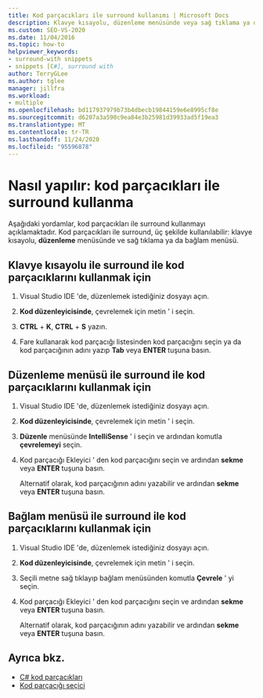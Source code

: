 ```yaml
---
title: Kod parçacıkları ile surround kullanımı | Microsoft Docs
description: Klavye kısayolu, düzenleme menüsünde veya sağ tıklama ya da bağlam menüsünde, kod parçacıkları ile surround ile nasıl erişebileceğinizi öğrenin.
ms.custom: SEO-VS-2020
ms.date: 11/04/2016
ms.topic: how-to
helpviewer_keywords:
- surround-with snippets
- snippets [C#], surround with
author: TerryGLee
ms.author: tglee
manager: jillfra
ms.workload:
- multiple
ms.openlocfilehash: bd117937979b73b4dbecb19844159e6e8995cf8e
ms.sourcegitcommit: d6207a3a590c9ea84e3b25981d39933ad5f19ea3
ms.translationtype: MT
ms.contentlocale: tr-TR
ms.lasthandoff: 11/24/2020
ms.locfileid: "95596878"
---
```

# <a name="how-to-use-surround-with-code-snippets"></a>Nasıl yapılır: kod parçacıkları ile surround kullanma

Aşağıdaki yordamlar, kod parçacıkları ile surround kullanmayı açıklamaktadır. Kod parçacıkları ile surround, üç şekilde kullanılabilir: klavye kısayolu, **düzenleme** menüsünde ve sağ tıklama ya da bağlam menüsü.

## <a name="to-use-surround-with-code-snippets-through-keyboard-shortcut"></a>Klavye kısayolu ile surround ile kod parçacıklarını kullanmak için

1. Visual Studio IDE 'de, düzenlemek istediğiniz dosyayı açın.

1. **Kod düzenleyicisinde**, çevrelemek için metin ' i seçin.

1. **CTRL** + **K**, **CTRL** + **S** yazın.

1. Fare kullanarak kod parçacığı listesinden kod parçacığını seçin ya da kod parçacığının adını yazıp **Tab** veya **ENTER** tuşuna basın.

## <a name="to-use-surround-with-code-snippets-through-the-edit-menu"></a>Düzenleme menüsü ile surround ile kod parçacıklarını kullanmak için

1. Visual Studio IDE 'de, düzenlemek istediğiniz dosyayı açın.

1. **Kod düzenleyicisinde**, çevrelemek için metin ' i seçin.

1. **Düzenle** menüsünde **IntelliSense** ' i seçin ve ardından komutla **çevrelemeyi** seçin.

1. Kod parçacığı Ekleyici ' den kod parçacığını seçin ve ardından **sekme** veya **ENTER** tuşuna basın.

     Alternatif olarak, kod parçacığının adını yazabilir ve ardından **sekme** veya **ENTER** tuşuna basın.

## <a name="to-use-surround-with-code-snippets-through-the-context-menu"></a>Bağlam menüsü ile surround ile kod parçacıklarını kullanmak için

1. Visual Studio IDE 'de, düzenlemek istediğiniz dosyayı açın.

1. **Kod düzenleyicisinde**, çevrelemek için metin ' i seçin.

1. Seçili metne sağ tıklayıp bağlam menüsünden komutla **Çevrele** ' yi seçin.

1. Kod parçacığı Ekleyici ' den kod parçacığını seçin ve ardından **sekme** veya **ENTER** tuşuna basın.

     Alternatif olarak, kod parçacığının adını yazabilir ve ardından **sekme** veya **ENTER** tuşuna basın.

## <a name="see-also"></a>Ayrıca bkz.

- [C# kod parçacıkları](../ide/visual-csharp-code-snippets.md)
- [Kod parçacığı seçici](../ide/reference/code-snippet-picker.md)
